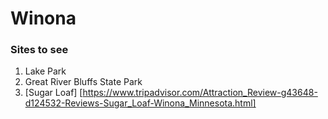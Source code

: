 # **Winona**

### Sites to see

1. Lake Park
2. Great River Bluffs State Park
3. [Sugar Loaf] [https://www.tripadvisor.com/Attraction_Review-g43648-d124532-Reviews-Sugar_Loaf-Winona_Minnesota.html]


